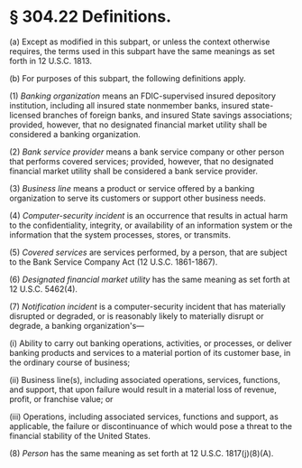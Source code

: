 # § 304.22   Definitions.

(a) Except as modified in this subpart, or unless the context otherwise requires, the terms used in this subpart have the same meanings as set forth in 12 U.S.C. 1813.


(b) For purposes of this subpart, the following definitions apply.


(1) *Banking organization* means an FDIC-supervised insured depository institution, including all insured state nonmember banks, insured state-licensed branches of foreign banks, and insured State savings associations; provided, however, that no designated financial market utility shall be considered a banking organization.


(2) *Bank service provider* means a bank service company or other person that performs covered services; provided, however, that no designated financial market utility shall be considered a bank service provider.


(3) *Business line* means a product or service offered by a banking organization to serve its customers or support other business needs.


(4) *Computer-security incident* is an occurrence that results in actual harm to the confidentiality, integrity, or availability of an information system or the information that the system processes, stores, or transmits.


(5) *Covered services* are services performed, by a person, that are subject to the Bank Service Company Act (12 U.S.C. 1861-1867).


(6) *Designated financial market utility* has the same meaning as set forth at 12 U.S.C. 5462(4).


(7) *Notification incident* is a computer-security incident that has materially disrupted or degraded, or is reasonably likely to materially disrupt or degrade, a banking organization's—


(i) Ability to carry out banking operations, activities, or processes, or deliver banking products and services to a material portion of its customer base, in the ordinary course of business;


(ii) Business line(s), including associated operations, services, functions, and support, that upon failure would result in a material loss of revenue, profit, or franchise value; or


(iii) Operations, including associated services, functions and support, as applicable, the failure or discontinuance of which would pose a threat to the financial stability of the United States.


(8) *Person* has the same meaning as set forth at 12 U.S.C. 1817(j)(8)(A).






